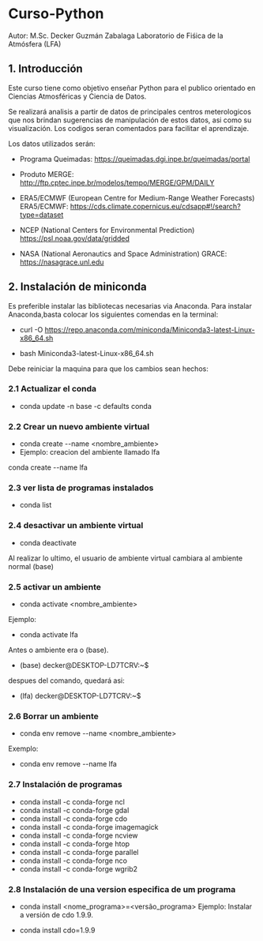 # Curso-Python
Autor: M.Sc. Decker Guzmán Zabalaga
Laboratorio de Fiśica de la Atmósfera (LFA)
## 1. Introducción 
Este curso tiene como objetivo enseñar Python para el publico orientado en Ciencias Atmosféricas y Ciencia de Datos. 

Se realizará analisis a partir de datos de principales centros meterologicos que nos brindan sugerencias de manipulación de estos datos, asi como su visualización. Los codigos seran comentados para facilitar el aprendizaje.

Los datos utilizados serán:

* Programa Queimadas: https://queimadas.dgi.inpe.br/queimadas/portal

* Produto MERGE: http://ftp.cptec.inpe.br/modelos/tempo/MERGE/GPM/DAILY

* ERA5/ECMWF (European Centre for Medium-Range Weather Forecasts)
ERA5/ECMWF: https://cds.climate.copernicus.eu/cdsapp#!/search?type=dataset

* NCEP (National Centers for Environmental Prediction)
https://psl.noaa.gov/data/gridded

* NASA (National Aeronautics and Space Administration)
GRACE: https://nasagrace.unl.edu

## 2. Instalación de miniconda
Es preferible instalar las bibliotecas necesarias via Anaconda. Para instalar Anaconda,basta colocar los siguientes comendas en la terminal:

* curl -O https://repo.anaconda.com/miniconda/Miniconda3-latest-Linux-x86_64.sh

* bash Miniconda3-latest-Linux-x86_64.sh

Debe reiniciar la maquina para que los cambios sean hechos:

### 2.1 Actualizar el conda

* conda update -n base -c defaults conda
### 2.2 Crear un nuevo ambiente virtual
* conda create --name <nombre_ambiente>
* Ejemplo: creacion del ambiente llamado lfa

conda create --name lfa

### 2.3 ver lista de programas instalados

* conda list
### 2.4 desactivar un ambiente virtual

* conda deactivate

Al realizar lo ultimo, el usuario de ambiente virtual cambiara al ambiente normal (base)

### 2.5 activar un ambiente

* conda activate <nombre_ambiente>

Ejemplo:

* conda activate lfa

Antes o ambiente era o (base).

* (base) decker@DESKTOP-LD7TCRV:~$

despues del comando, quedará asi:

* (lfa) decker@DESKTOP-LD7TCRV:~$

### 2.6 Borrar un ambiente 

* conda env remove --name <nombre_ambiente>

Exemplo:

* conda env remove --name lfa

### 2.7 Instalación de programas

* conda install -c conda-forge ncl
* conda install -c conda-forge gdal
* conda install -c conda-forge cdo
* conda install -c conda-forge imagemagick
* conda install -c conda-forge ncview
* conda install -c conda-forge htop
* conda install -c conda-forge parallel
* conda install -c conda-forge nco
* conda install -c conda-forge wgrib2

### 2.8 Instalación de una version especifica de um programa

* conda install <nome_programa>=<versão_programa>
Ejemplo: Instalar a versión de cdo 1.9.9.

* conda install cdo=1.9.9
